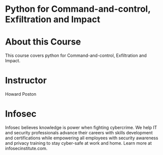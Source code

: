 # Python for Command-and-control, Exfiltration and Impact


# About this Course
This course covers python for Command-and-control, Exfiltration and Impact.

# Instructor
Howard Poston


# Infosec
Infosec believes knowledge is power when fighting cybercrime. We help IT and security professionals advance their careers with skills development and certifications while empowering all employees with security awareness and privacy training to stay cyber-safe at work and home. Learn more at infosecinstitute.com.
